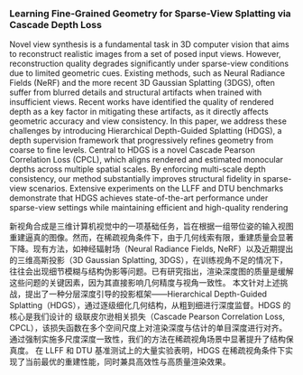 ### Learning Fine-Grained Geometry for Sparse-View Splatting via Cascade Depth Loss

Novel view synthesis is a fundamental task in 3D computer vision that aims to reconstruct realistic images from a set of posed input views. However, reconstruction quality degrades significantly under sparse-view conditions due to limited geometric cues. Existing methods, such as Neural Radiance Fields (NeRF) and the more recent 3D Gaussian Splatting (3DGS), often suffer from blurred details and structural artifacts when trained with insufficient views. Recent works have identified the quality of rendered depth as a key factor in mitigating these artifacts, as it directly affects geometric accuracy and view consistency. In this paper, we address these challenges by introducing Hierarchical Depth-Guided Splatting (HDGS), a depth supervision framework that progressively refines geometry from coarse to fine levels. Central to HDGS is a novel Cascade Pearson Correlation Loss (CPCL), which aligns rendered and estimated monocular depths across multiple spatial scales. By enforcing multi-scale depth consistency, our method substantially improves structural fidelity in sparse-view scenarios. Extensive experiments on the LLFF and DTU benchmarks demonstrate that HDGS achieves state-of-the-art performance under sparse-view settings while maintaining efficient and high-quality rendering

新视角合成是三维计算机视觉中的一项基础任务，旨在根据一组带位姿的输入视图重建逼真的图像。然而，在稀疏视角条件下，由于几何线索有限，重建质量会显著下降。现有方法，如神经辐射场（Neural Radiance Fields, NeRF）以及近期提出的三维高斯投影（3D Gaussian Splatting, 3DGS），在训练视角不足的情况下，往往会出现细节模糊与结构伪影等问题。已有研究指出，渲染深度图的质量是缓解这些问题的关键因素，因为其直接影响几何精度与视角一致性。
本文针对上述挑战，提出了一种分层深度引导的投影框架——Hierarchical Depth-Guided Splatting（HDGS），通过逐级细化几何结构，从粗到细进行深度监督。HDGS 的核心是我们设计的 级联皮尔逊相关损失（Cascade Pearson Correlation Loss, CPCL），该损失函数在多个空间尺度上对渲染深度与估计的单目深度进行对齐。通过强制实施多尺度深度一致性，我们的方法在稀疏视角场景中显著提升了结构保真度。
在 LLFF 和 DTU 基准测试上的大量实验表明，HDGS 在稀疏视角条件下实现了当前最优的重建性能，同时兼具高效性与高质量渲染效果。

